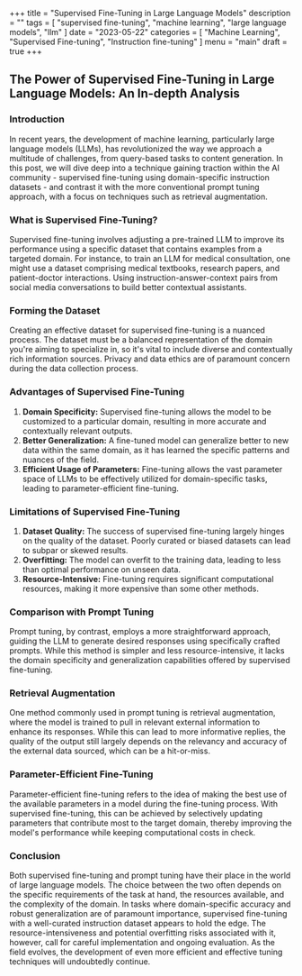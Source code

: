 +++
title = "Supervised Fine-Tuning in Large Language Models"
description = ""
tags = [
    "supervised fine-tuning",
    "machine learning",
    "large language models",
    "llm"
]
date = "2023-05-22"
categories = [
    "Machine Learning",
    "Supervised Fine-tuning",
    "Instruction fine-tuning"
]
menu = "main"
draft = true
+++

## **The Power of Supervised Fine-Tuning in Large Language Models: An In-depth Analysis**

### **Introduction**
In recent years, the development of machine learning, particularly large language models (LLMs), has revolutionized the way we approach a multitude of challenges, from query-based tasks to content generation. In this post, we will dive deep into a technique gaining traction within the AI community - supervised fine-tuning using domain-specific instruction datasets - and contrast it with the more conventional prompt tuning approach, with a focus on techniques such as retrieval augmentation.

### **What is Supervised Fine-Tuning?**

Supervised fine-tuning involves adjusting a pre-trained LLM to improve its performance using a specific dataset that contains examples from a targeted domain. For instance, to train an LLM for medical consultation, one might use a dataset comprising medical textbooks, research papers, and patient-doctor interactions. Using instruction-answer-context pairs from social media conversations to build better contextual assistants.

### **Forming the Dataset**

Creating an effective dataset for supervised fine-tuning is a nuanced process. The dataset must be a balanced representation of the domain you're aiming to specialize in, so it's vital to include diverse and contextually rich information sources. Privacy and data ethics are of paramount concern during the data collection process.

### **Advantages of Supervised Fine-Tuning**

1. **Domain Specificity:** Supervised fine-tuning allows the model to be customized to a particular domain, resulting in more accurate and contextually relevant outputs.
2. **Better Generalization:** A fine-tuned model can generalize better to new data within the same domain, as it has learned the specific patterns and nuances of the field.
3. **Efficient Usage of Parameters:** Fine-tuning allows the vast parameter space of LLMs to be effectively utilized for domain-specific tasks, leading to parameter-efficient fine-tuning.

### **Limitations of Supervised Fine-Tuning**

1. **Dataset Quality:** The success of supervised fine-tuning largely hinges on the quality of the dataset. Poorly curated or biased datasets can lead to subpar or skewed results.
2. **Overfitting:** The model can overfit to the training data, leading to less than optimal performance on unseen data.
3. **Resource-Intensive:** Fine-tuning requires significant computational resources, making it more expensive than some other methods.

### **Comparison with Prompt Tuning**

Prompt tuning, by contrast, employs a more straightforward approach, guiding the LLM to generate desired responses using specifically crafted prompts. While this method is simpler and less resource-intensive, it lacks the domain specificity and generalization capabilities offered by supervised fine-tuning.

### **Retrieval Augmentation**

One method commonly used in prompt tuning is retrieval augmentation, where the model is trained to pull in relevant external information to enhance its responses. While this can lead to more informative replies, the quality of the output still largely depends on the relevancy and accuracy of the external data sourced, which can be a hit-or-miss.

### **Parameter-Efficient Fine-Tuning**

Parameter-efficient fine-tuning refers to the idea of making the best use of the available parameters in a model during the fine-tuning process. With supervised fine-tuning, this can be achieved by selectively updating parameters that contribute most to the target domain, thereby improving the model's performance while keeping computational costs in check.

### **Conclusion**

Both supervised fine-tuning and prompt tuning have their place in the world of large language models. The choice between the two often depends on the specific requirements of the task at hand, the resources available, and the complexity of the domain. In tasks where domain-specific accuracy and robust generalization are of paramount importance, supervised fine-tuning with a well-curated instruction dataset appears to hold the edge. The resource-intensiveness and potential overfitting risks associated with it, however, call for careful implementation and ongoing evaluation. As the field evolves, the development of even more efficient and effective tuning techniques will undoubtedly continue.

